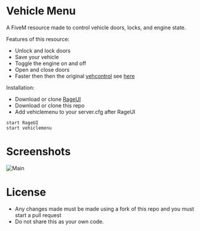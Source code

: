 # Vehicle Menu
A FiveM resource made to control vehicle doors, locks, and engine state.

Features of this resource:
* Unlock and lock doors
* Save your vehicle
* Toggle the engine on and off
* Open and close doors
* Faster then then the original [vehcontrol](https://forum.cfx.re/t/release-vehicle-controls-gui-v2/5211) see [here](https://arthurl.is-inside.me/LzpcqL7k.mp4)

Installation:
* Download or clone [RageUI](https://github.com/iTexZoz/RageUI)
* Download or clone this repo
* Add vehiclemenu to your server.cfg after RageUI
```
start RageUI
start vehiclemenu
```
# Screenshots

![Main](https://arthurl.is-inside.me/hLXCED3U.jpg)

# License
* Any changes made must be made using a fork of this repo and you must start a pull request
* Do not share this as your own code. 

